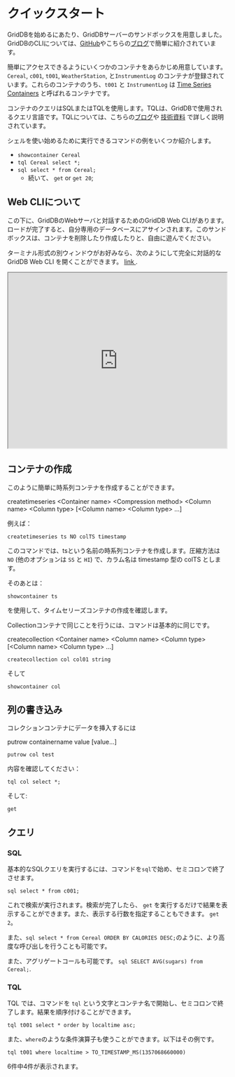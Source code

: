 # クイックスタート

GridDBを始めるにあたり、GridDBサーバーのサンドボックスを用意しました。GridDBのCLIについては、[GitHub](https://github.com/griddb/cli/blob/main/Specification_ja.md)やこちらの[ブログ](https://griddb.net/ja/blog/griddb-community-edition-v4-6-new-features//)で簡単に紹介されています。

簡単にアクセスできるようにいくつかのコンテナをあらかじめ用意しています。`Cereal`, `c001`, `t001`, `WeatherStation`, と`InstrumentLog` のコンテナが登録されています。これらのコンテナのうち、`t001` と `InstrumentLog` は [Time Series Containers](../architecture/data-model) と呼ばれるコンテナです。

コンテナのクエリはSQLまたはTQLを使用します。TQLは、GridDBで使用されるクエリ言語です。TQLについては、こちらの[ブログ](https://griddb.net/ja/blog/griddb-query-language/)や [技術資料](../tqlreference/tql-syntax-and-calculation-functions) で詳しく説明されています。

シェルを使い始めるために実行できるコマンドの例をいくつか紹介します。

- `showcontainer Cereal`
- `tql Cereal select *;`
- `sql select * from Cereal;`
    - 続いて、 `get` or `get 20`;

## Web CLIについて

この下に、GridDBのWebサーバと対話するためのGridDB Web CLIがあります。ロードが完了すると、自分専用のデータベースにアサインされます。このサンドボックスは、コンテナを削除したり作成したりと、自由に遊んでください。

ターミナル形式の別ウィンドウがお好みなら、次のようにして完全に対話的な GridDB Web CLI を開くことができます。 <a 
onclick="window.open(this.href, 'mywin',
'left=20,top=20,width=500,height=500,toolbar=1,resizable=0'); return false;" 
href="https://demo.griddb.net">link </a>.

<div style="display:flex; justify-content:space-around;">
<iframe id="inlineFrameExample"
    title="Inline Frame Example"
    width="600"
    height="400"
    src="https://demo.griddb.net">
</iframe>
</div>


## コンテナの作成

このように簡単に時系列コンテナを作成することができます。

createtimeseries &lt;Container name&gt; &lt;Compression method&gt; &lt;Column name&gt; &lt;Column type&gt; [&lt;Column name&gt; &lt;Column type&gt; ...]

例えば：

`createtimeseries ts NO colTS timestamp`

このコマンドでは、tsという名前の時系列コンテナを作成します。圧縮方法は `NO` (他のオプションは `SS` と `HI`) で、カラム名は timestamp 型の colTS とします。

そのあとは：

`showcontainer ts` 

を使用して、タイムセリーズコンテナの作成を確認します。

Collectionコンテナで同じことを行うには、コマンドは基本的に同じです。

createcollection &lt;Container name&gt; &lt;Column name&gt; &lt;Column type&gt; [&lt;Column name&gt; &lt;Column type&gt; ...]

`createcollection col col01 string`

そして

`showcontainer col`

## 列の書き込み

コレクションコンテナにデータを挿入するには 

putrow containername value [value...]

`putrow col test`

内容を確認してください：

`tql col select *;`

そして: 

`get`

## クエリ

### SQL

基本的なSQLクエリを実行するには、コマンドを`sql`で始め、セミコロンで終了させます。

`sql select * from c001;`

これで検索が実行されます。検索が完了したら、 `get` を実行するだけで結果を表示することができます。また、表示する行数を指定することもできます。 `get 2`。

また、`sql select * from Cereal ORDER BY CALORIES DESC;`のように、より高度な呼び出しを行うことも可能です。

また、アグリゲートコールも可能です。 `sql SELECT AVG(sugars) from Cereal;`. 

### TQL

TQL では、コマンドを `tql` という文字とコンテナ名で開始し、セミコロンで終了します。結果を順序付けることができます。

`tql t001 select * order by localtime asc;`

また、`where`のような条件演算子も使うことができます。以下はその例です。

`tql t001 where localtime > TO_TIMESTAMP_MS(1357068660000)`

6件中4件が表示されます。

